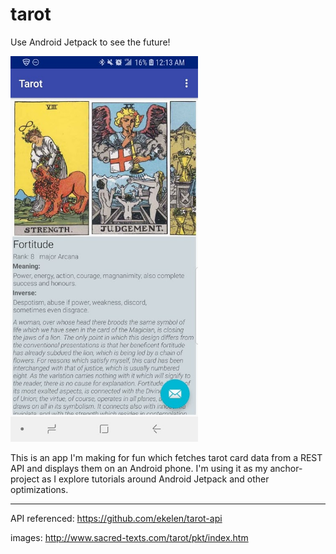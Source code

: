 # tarot
Use Android Jetpack to see the future!

<img src="https://github.com/SpectralFergus/tarot/blob/master/wiki_imgs/sample_screenshot.jpg" width="300">

This is an app I'm making for fun which fetches tarot card data from a REST API and displays them on an Android phone. I'm using it as my anchor-project as I explore tutorials around Android Jetpack and other optimizations.

---
API referenced: https://github.com/ekelen/tarot-api

images: http://www.sacred-texts.com/tarot/pkt/index.htm
